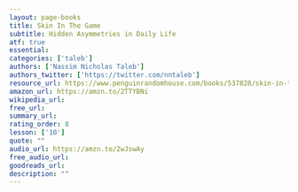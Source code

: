 ```yaml
---
layout: page-books
title: Skin In The Game
subtitle: Hidden Asymmetries in Daily Life
atf: true
essential: 
categories: ['taleb']
authors: ['Nassim Nicholas Taleb']
authors_twitter: ['https://twitter.com/nntaleb']
resource_url: https://www.penguinrandomhouse.com/books/537828/skin-in-the-game-by-nassim-nicholas-taleb/9780425284629/
amazon_url: https://amzn.to/2TTYBNi
wikipedia_url: 
free_url: 
summary_url: 
rating_order: 8
lesson: ['10']
quote: ""
audio_url: https://amzn.to/2wJswAy
free_audio_url: 
goodreads_url: 
description: ""
---
```

